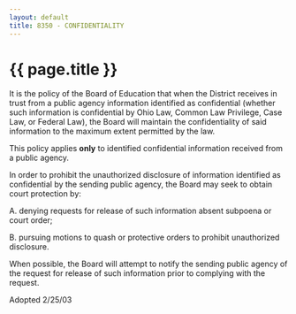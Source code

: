 ```yaml
---
layout: default
title: 8350 - CONFIDENTIALITY
---
```


{{ page.title }}
================

It is the policy of the Board of Education that when the District
receives in trust from a public agency information identified as
confidential (whether such information is confidential by Ohio Law,
Common Law Privilege, Case Law, or Federal Law), the Board will maintain
the confidentiality of said information to the maximum extent permitted
by the law.

This policy applies **only** to identified confidential information
received from a public agency.

In order to prohibit the unauthorized disclosure of information
identified as confidential by the sending public agency, the Board may
seek to obtain court protection by:

A. denying requests for release of such information absent subpoena or
court order;

B. pursuing motions to quash or protective orders to prohibit
unauthorized disclosure.

When possible, the Board will attempt to notify the sending public
agency of the request for release of such information prior to complying
with the request.

Adopted 2/25/03
